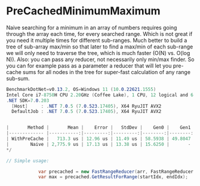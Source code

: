 # PreCachedMinimumMaximum

Naive searching for a minimum in an array of numbers requires going through the array each time, for every searched range. Which is not great if you need it multiple times for different sub-ranges.
Much better to build a tree of sub-array max/min so that later to find a max/min of each sub-range we will only need to traverse the tree, which is much faster (O(N) vs. O(log N)).
Also: you can pass any reducer, not necessarily only min/max finder. So you can for example pass as a parameter a reducer that will let you pre-cache sums for all nodes in the tree for super-fast calculation of any range sub-sum.


```c#
BenchmarkDotNet=v0.13.2, OS=Windows 11 (10.0.22621.1555)
Intel Core i7-8750H CPU 2.20GHz (Coffee Lake), 1 CPU, 12 logical and 6 physical cores
.NET SDK=7.0.203
  [Host]     : .NET 7.0.5 (7.0.523.17405), X64 RyuJIT AVX2
  DefaultJob : .NET 7.0.5 (7.0.523.17405), X64 RyuJIT AVX2


|       Method |       Mean |    Error |   StdDev |    Gen0 |    Gen1 |    Gen2 | Allocated |
|------------- |-----------:|---------:|---------:|--------:|--------:|--------:|----------:|
| WithPreCache |   713.3 us | 12.96 us | 11.49 us | 58.5938 | 49.8047 | 49.8047 | 391.56 KB |
|        Naive | 2,775.9 us | 17.13 us | 13.38 us | 15.6250 |       - |       - |  78.45 KB |
*/

// Simple usage:

            var precached = new FastRangeReducer(arr, FastRangeReducer.Max);
            var max = precached.GetResultForRange(startIdx, endIdx);
```
